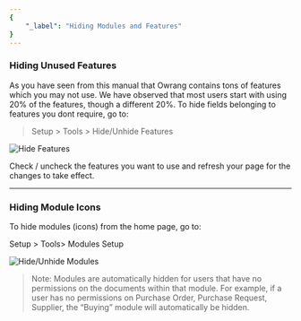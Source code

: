 ```yaml
---
{
	"_label": "Hiding Modules and Features"
}
---
```

### Hiding Unused Features

As you have seen from this manual that Owrang contains tons of features which you may not use. We have observed that most users start with using 20% of the features, though a different 20%. To hide fields belonging to features you dont require, go to:

> Setup > Tools > Hide/Unhide Features

![Hide Features](img/hide-features.png)


Check / uncheck the features you want to use and refresh your page for the changes to take effect.

---

### Hiding Module Icons

To hide modules (icons) from the home page, go to:

Setup > Tools> Modules Setup

![Hide/Unhide Modules](img/hide-module.png)


> Note: Modules are automatically hidden for users that have no permissions on the documents within that module. For example, if a user has no permissions on Purchase Order, Purchase Request, Supplier, the “Buying” module will automatically be hidden.
